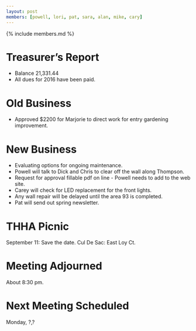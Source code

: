 ```yaml
---
layout: post
members: [powell, lori, pat, sara, alan, mike, cary]
---
```

{% include members.md %}

# Treasurer’s Report

* Balance 21,331.44
* All dues for 2016 have been paid.

# Old Business

* Approved $2200 for Marjorie to direct work for entry gardening improvement.


# New Business

* Evaluating options for ongoing maintenance.  
* Powell will talk to Dick and Chris to clear off the wall along Thompson.
* Request for approval fillable pdf on line - Powell needs to add to the web site.
* Carey will check for LED replacement for the front lights.
* Any wall repair will be delayed until the area 93 is completed.
* Pat will send out spring newsletter.

# THHA Picnic

September 11: Save the date.  Cul De Sac: East Loy Ct.  

# Meeting Adjourned
About 8:30 pm.

# Next Meeting Scheduled
Monday, ?,?

